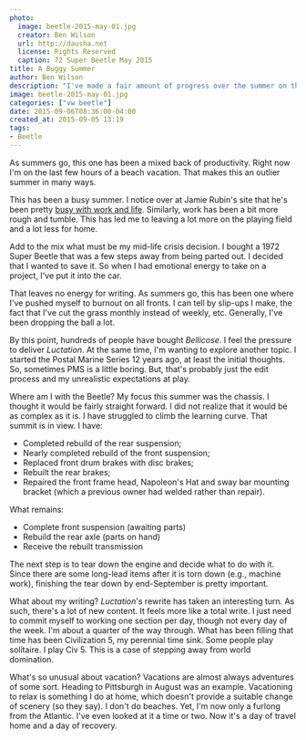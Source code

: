 ```yaml
---
photo:
  image: beetle-2015-may-01.jpg
  creator: Ben Wilson
  url: http://dausha.net
  license: Rights Reserved
  caption: 72 Super Beetle May 2015
title: A Buggy Summer
author: Ben Wilson
description: "I've made a fair amount of progress over the summer on the Beetle, but I have a way to go to finish the chassis."
image: beetle-2015-may-01.jpg
categories: ["vw beetle"]
date: 2015-09-06T08:36:00-04:00
created_at: 2015-09-05 13:19
tags:
- Beetle
---
```

<!--Lead Paragraph-->

As summers go, this one has been a mixed back of productivity. Right now I'm on the last few hours of a beach vacation. That makes this an outlier summer in many ways.

<!--more-->

This has been a busy summer. I notice over at Jamie Rubin's site that he's been pretty [busy with work and life](http://www.jamierubin.net/2015/09/01/august-was-a-busy-month-just-look-at-the-numbers/). Similarly, work has been a bit more rough and tumble. This has led me to leaving a lot more on the playing field and a lot less for home.

Add to the mix what must be my mid-life crisis decision. I bought a 1972 Super Beetle that was a few steps away from being parted out. I decided that I wanted to save it. So when I had emotional energy to take on a project, I've put it into the car.

That leaves no energy for writing. As summers go, this has been one where I've pushed myself to burnout on all fronts. I can tell by slip-ups I make, the fact that I've cut the grass monthly instead of weekly, etc. Generally, I've been dropping the ball a lot.

By this point, hundreds of people have bought *Bellicose*. I feel the pressure to deliver *Luctation*. At the same time, I'm wanting to explore another topic. I started the Postal Marine Series 12 years ago, at least the initial thoughts. So, sometimes PMS is a little boring. But, that's probably just the edit process and my unrealistic expectations at play.

Where am I with the Beetle? My focus this summer was the chassis. I thought it would be fairly straight forward. I did not realize that it would be as complex as it is. I have struggled to climb the learning curve. That summit is in view. I have:

* Completed rebuild of the rear suspension;
* Nearly completed rebuild of the front suspension;
* Replaced front drum brakes with disc brakes;
* Rebuilt the rear brakes;
* Repaired the front frame head, Napoleon's Hat and sway bar mounting bracket (which a previous owner had welded rather than repair).

What remains:

* Complete front suspension (awaiting parts)
* Rebuild the rear axle (parts on hand)
* Receive the rebuilt transmission

The next step is to tear down the engine and decide what to do with it. Since there are some long-lead items after it is torn down (e.g., machine work), finishing the tear down by end-September is pretty important.

What about my writing? *Luctation*'s rewrite has taken an interesting turn. As such, there's a lot of new content. It feels more like a total write. I just need to commit myself to working one section per day, though not every day of the week. I'm about a quarter of the way through. What has been filling that time has been Civilization 5, my perennial time sink. Some people play solitaire. I play Civ 5. This is a case of stepping away from world domination.

What's so unusual about vacation? Vacations are almost always adventures of some sort. Heading to Pittsburgh in August was an example. Vacationing to relax is something I do at home, which doesn't provide a suitable change of scenery (so they say). I don't do beaches. Yet, I'm now only a furlong from the Atlantic. I've even looked at it a time or two. Now it's a day of travel home and a day of recovery.


